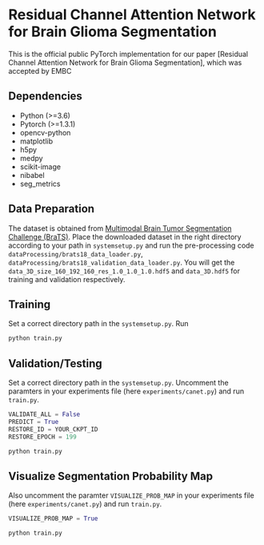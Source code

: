 # Residual Channel Attention Network for Brain Glioma Segmentation

This is the official public PyTorch implementation for our paper [Residual Channel Attention Network for Brain Glioma Segmentation],
which was accepted by EMBC

## Dependencies

- Python (>=3.6)
- Pytorch (>=1.3.1)
- opencv-python
- matplotlib
- h5py
- medpy
- scikit-image
- nibabel
- seg_metrics

## Data Preparation

The dataset is obtained from [Multimodal Brain Tumor Segmentation Challenge (BraTS)](https://www.med.upenn.edu/cbica/brats2021/). Place the downloaded dataset in the right directory according to your path in `systemsetup.py` and run the pre-processing code `dataProcessing/brats18_data_loader.py`, `dataProcessing/brats18_validation_data_loader.py`. You will get the `data_3D_size_160_192_160_res_1.0_1.0_1.0.hdf5` and `data_3D.hdf5` for training and validation respectively.

## Training

Set a correct directory path in the `systemsetup.py`. Run

```bash
python train.py
```

## Validation/Testing

Set a correct directory path in the `systemsetup.py`. Uncomment the paramters in your experiments file (here `experiments/canet.py`) and run `train.py`.

```python
VALIDATE_ALL = False
PREDICT = True
RESTORE_ID = YOUR_CKPT_ID
RESTORE_EPOCH = 199
```
```bash
python train.py
```

## Visualize Segmentation Probability Map

Also uncomment the paramter `VISUALIZE_PROB_MAP` in your experiments file (here `experiments/canet.py`) and run `train.py`.

```python
VISUALIZE_PROB_MAP = True
```
```bash
python train.py
```
